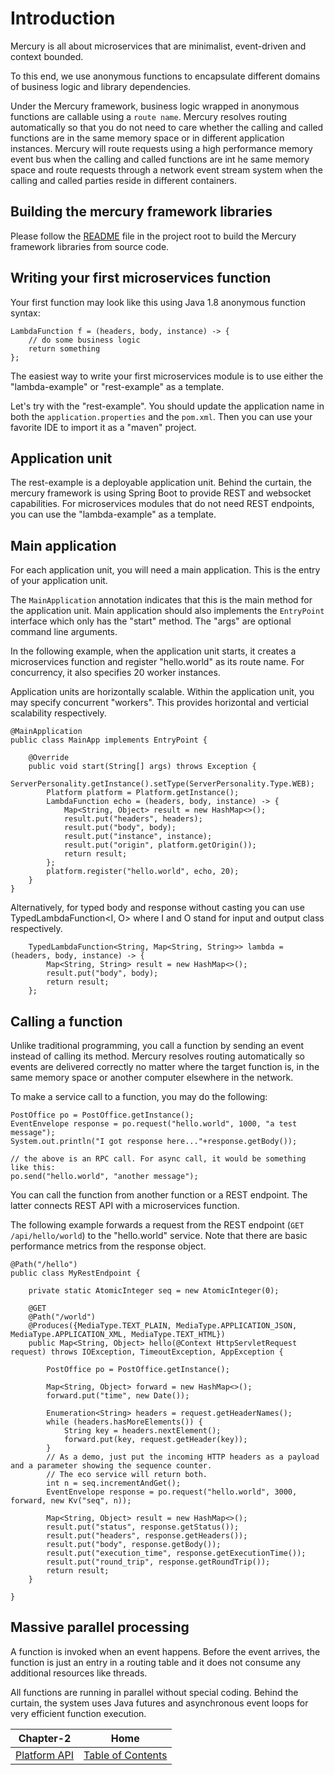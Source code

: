 # Introduction

Mercury is all about microservices that are minimalist, event-driven and context bounded.

To this end, we use anonymous functions to encapsulate different domains of business logic and library dependencies.

Under the Mercury framework, business logic wrapped in anonymous functions are callable using a `route name`. Mercury resolves routing automatically so that you do not need to care whether the calling and called functions are in the same memory space or in different application instances. Mercury will route requests using a high performance memory event bus when the calling and called functions are int he same memory space and route requests through a network event stream system when the calling and called parties reside in different containers.

## Building the mercury framework libraries

Please follow the [README](../../README.md) file in the project root to build the Mercury framework libraries from source code.

## Writing your first microservices function

Your first function may look like this using Java 1.8 anonymous function syntax:
```
LambdaFunction f = (headers, body, instance) -> {
	// do some business logic
	return something
};
```

The easiest way to write your first microservices module is to use either the "lambda-example" or "rest-example" as a template.

Let's try with the "rest-example". You should update the application name in both the `application.properties` and the `pom.xml`. Then you can use your favorite IDE to import it as a "maven" project.

## Application unit

The rest-example is a deployable application unit. Behind the curtain, the mercury framework is using Spring Boot to provide REST and websocket capabilities. For microservices modules that do not need REST endpoints, you can use the "lambda-example" as a template.

## Main application

For each application unit, you will need a main application. This is the entry of your application unit.

The `MainApplication` annotation indicates that this is the main method for the application unit. Main application should also implements the `EntryPoint` interface which only has the "start" method. The "args" are optional command line arguments.

In the following example, when the application unit starts, it creates a microservices function and register "hello.world" as its route name. For concurrency, it also specifies 20 worker instances.

Application units are horizontally scalable. Within the application unit, you may specify concurrent "workers". This provides horizontal and verticial scalability respectively.


```
@MainApplication
public class MainApp implements EntryPoint {
  
    @Override
    public void start(String[] args) throws Exception {
        ServerPersonality.getInstance().setType(ServerPersonality.Type.WEB);
        Platform platform = Platform.getInstance();
        LambdaFunction echo = (headers, body, instance) -> {
            Map<String, Object> result = new HashMap<>();
            result.put("headers", headers);
            result.put("body", body);
            result.put("instance", instance);
            result.put("origin", platform.getOrigin());
            return result;
        };
        platform.register("hello.world", echo, 20);
    }
}

```

Alternatively, for typed body and response without casting you can use TypedLambdaFunction<I, O> where I and O stand for input and output class respectively.

```
    TypedLambdaFunction<String, Map<String, String>> lambda = (headers, body, instance) -> {
        Map<String, String> result = new HashMap<>();
        result.put("body", body);
        return result;
    };
```

## Calling a function

Unlike traditional programming, you call a function by sending an event instead of calling its method. Mercury resolves routing automatically so events are delivered correctly no matter where the target function is, in the same memory space or another computer elsewhere in the network.

To make a service call to a function, you may do the following:
```
PostOffice po = PostOffice.getInstance();
EventEnvelope response = po.request("hello.world", 1000, "a test message");
System.out.println("I got response here..."+response.getBody());

// the above is an RPC call. For async call, it would be something like this:
po.send("hello.world", "another message");
```

You can call the function from another function or a REST endpoint. The latter connects REST API with a microservices function.

The following example forwards a request from the REST endpoint (`GET /api/hello/world`) to the "hello.world" service. Note that there are basic performance metrics from the response object.

```
@Path("/hello")
public class MyRestEndpoint {

    private static AtomicInteger seq = new AtomicInteger(0);

    @GET
    @Path("/world")
    @Produces({MediaType.TEXT_PLAIN, MediaType.APPLICATION_JSON, MediaType.APPLICATION_XML, MediaType.TEXT_HTML})
    public Map<String, Object> hello(@Context HttpServletRequest request) throws IOException, TimeoutException, AppException {

        PostOffice po = PostOffice.getInstance();

        Map<String, Object> forward = new HashMap<>();
        forward.put("time", new Date());

        Enumeration<String> headers = request.getHeaderNames();
        while (headers.hasMoreElements()) {
            String key = headers.nextElement();
            forward.put(key, request.getHeader(key));
        }
        // As a demo, just put the incoming HTTP headers as a payload and a parameter showing the sequence counter.
        // The eco service will return both.
        int n = seq.incrementAndGet();
        EventEnvelope response = po.request("hello.world", 3000, forward, new Kv("seq", n));

        Map<String, Object> result = new HashMap<>();
        result.put("status", response.getStatus());
        result.put("headers", response.getHeaders());
        result.put("body", response.getBody());
        result.put("execution_time", response.getExecutionTime());
        result.put("round_trip", response.getRoundTrip());
        return result;
    }

}
```

## Massive parallel processing

A function is invoked when an event happens. Before the event arrives, the function is just an entry in a routing table and it does not consume any additional resources like threads.

All functions are running in parallel without special coding. Behind the curtain, the system uses Java futures and asynchronous event loops for very efficient function execution.


| Chapter-2                           | Home                                     |
| :----------------------------------:|:----------------------------------------:|
| [Platform API](CHAPTER-2.md)        | [Table of Contents](TABLE-OF-CONTENTS.md)|


